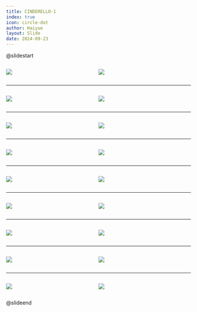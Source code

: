 ```yaml
---
title: CINDERELLO-1
index: true
icon: circle-dot
author: Haiyue
layout: Slide
date: 2024-09-23
---
```

 
@slidestart

<div style="display:flex">
<div style="flex:1">

![](/reading/english/Level-L/CINDERELLO-1/001.webp)
</div>
<div style="flex:1">

![](/reading/english/Level-L/CINDERELLO-1/002.webp)
</div>
</div>

---

<div style="display:flex">
<div style="flex:1">

![](/reading/english/Level-L/CINDERELLO-1/003.webp)
</div>
<div style="flex:1">

![](/reading/english/Level-L/CINDERELLO-1/004.webp)
</div>
</div>

---

<div style="display:flex">
<div style="flex:1">

![](/reading/english/Level-L/CINDERELLO-1/005.webp)
</div>
<div style="flex:1">

![](/reading/english/Level-L/CINDERELLO-1/006.webp)
</div>
</div>

---

<div style="display:flex">
<div style="flex:1">

![](/reading/english/Level-L/CINDERELLO-1/007.webp)
</div>
<div style="flex:1">

![](/reading/english/Level-L/CINDERELLO-1/008.webp)
</div>
</div>

---

<div style="display:flex">
<div style="flex:1">

![](/reading/english/Level-L/CINDERELLO-1/009.webp)
</div>
<div style="flex:1">

![](/reading/english/Level-L/CINDERELLO-1/010.webp)
</div>
</div>

---

<div style="display:flex">
<div style="flex:1">

![](/reading/english/Level-L/CINDERELLO-1/011.webp)
</div>
<div style="flex:1">

![](/reading/english/Level-L/CINDERELLO-1/012.webp)
</div>
</div>

---

<div style="display:flex">
<div style="flex:1">

![](/reading/english/Level-L/CINDERELLO-1/013.webp)
</div>
<div style="flex:1">

![](/reading/english/Level-L/CINDERELLO-1/014.webp)
</div>
</div>

---

<div style="display:flex">
<div style="flex:1">

![](/reading/english/Level-L/CINDERELLO-1/015.webp)
</div>
<div style="flex:1">

![](/reading/english/Level-L/CINDERELLO-1/016.webp)
</div>
</div>

---

<div style="display:flex">
<div style="flex:1">

![](/reading/english/Level-L/CINDERELLO-1/017.webp)
</div>
<div style="flex:1">

![](/reading/english/Level-L/CINDERELLO-1/018.webp)
</div>
</div>

@slideend